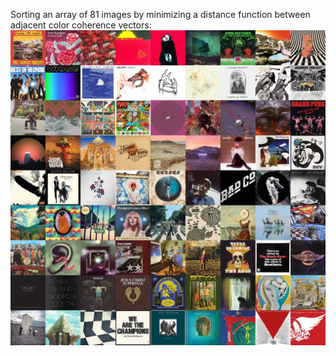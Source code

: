 Sorting an array of 81 images by minimizing a distance function between adjacent color coherence vectors:
![](refs/mosaic.jpg?raw=true) 
